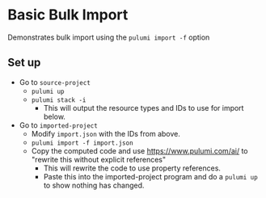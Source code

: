 # Basic Bulk Import
Demonstrates bulk import using the `pulumi import -f` option

## Set up
* Go to `source-project` 
  * `pulumi up`
  * `pulumi stack -i`
    * This will output the resource types and IDs to use for import below.
* Go to `imported-project`
  * Modify `import.json` with the IDs from above. 
  * `pulumi import -f import.json`
  * Copy the computed code and use https://www.pulumi.com/ai/ to "rewrite this without explicit references"
    * This will rewrite the code to use property references.
    * Paste this into the imported-project program and do a `pulumi up` to show nothing has changed.